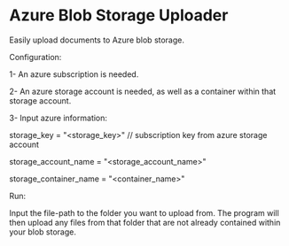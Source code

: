 # Azure Blob Storage Uploader
Easily upload documents to Azure blob storage.
  
  
Configuration:

1- An azure subscription is needed.

2- An azure storage account is needed, as well as a container within that storage account. 

3- Input azure information:
    
   storage_key = "<storage_key>" // subscription key from azure storage account
   
   storage_account_name = "<storage_account_name>"
    
   storage_container_name = "<container_name>"


Run:

Input the file-path to the folder you want to upload from. The program will then upload 
any files from that folder that are not already contained within your blob storage. 
  
  
  
  
